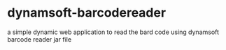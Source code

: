 # dynamsoft-barcodereader
a simple dynamic web application to read the bard code using dynamsoft barcode reader jar file
